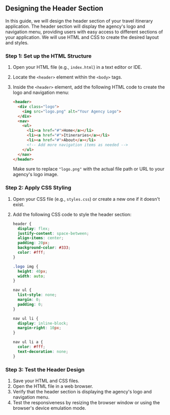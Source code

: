## Designing the Header Section

In this guide, we will design the header section of your travel itinerary application. The header section will display the agency's logo and navigation menu, providing users with easy access to different sections of your application. We will use HTML and CSS to create the desired layout and styles.

### Step 1: Set up the HTML Structure

1. Open your HTML file (e.g., `index.html`) in a text editor or IDE.
2. Locate the `<header>` element within the `<body>` tags.
3. Inside the `<header>` element, add the following HTML code to create the logo and navigation menu:

    ```html
    <header>
      <div class="logo">
        <img src="logo.png" alt="Your Agency Logo">
      </div>
      <nav>
        <ul>
          <li><a href="#">Home</a></li>
          <li><a href="#">Itineraries</a></li>
          <li><a href="#">About</a></li>
          <!-- Add more navigation items as needed -->
        </ul>
      </nav>
    </header>
    ```

    Make sure to replace `"logo.png"` with the actual file path or URL to your agency's logo image.

### Step 2: Apply CSS Styling

1. Open your CSS file (e.g., `styles.css`) or create a new one if it doesn't exist.
2. Add the following CSS code to style the header section:

    ```css
    header {
      display: flex;
      justify-content: space-between;
      align-items: center;
      padding: 20px;
      background-color: #333;
      color: #fff;
    }
    
    .logo img {
      height: 40px;
      width: auto;
    }
    
    nav ul {
      list-style: none;
      margin: 0;
      padding: 0;
    }
    
    nav ul li {
      display: inline-block;
      margin-right: 10px;
    }
    
    nav ul li a {
      color: #fff;
      text-decoration: none;
    }
    ```

### Step 3: Test the Header Design

1. Save your HTML and CSS files.
2. Open the HTML file in a web browser.
3. Verify that the header section is displaying the agency's logo and navigation menu.
4. Test the responsiveness by resizing the browser window or using the browser's device emulation mode.

